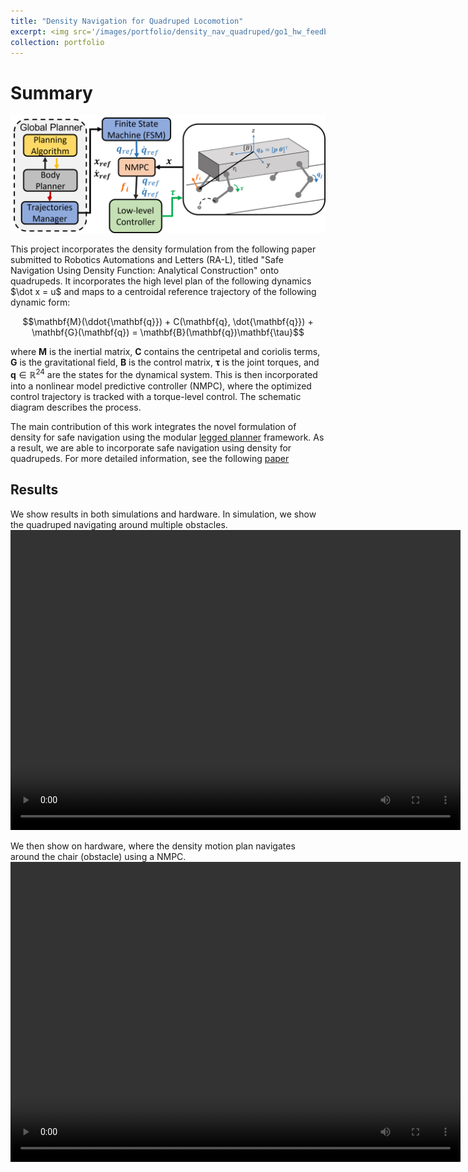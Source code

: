 ```yaml
---
title: "Density Navigation for Quadruped Locomotion"
excerpt: <img src='/images/portfolio/density_nav_quadruped/go1_hw_feedback_density_planner.gif' width='640' height='360' type='video/mp4'/>
collection: portfolio
---
```


# Summary
<p align="center">
  <img src='/images/portfolio/density_nav_quadruped/quad_diagram.png'/>
</p>
This project incorporates the density formulation from the following paper submitted to Robotics Automations and Letters (RA-L), titled "Safe Navigation Using Density Function: Analytical Construction" onto quadrupeds.
It incorporates the high level plan of the following dynamics $\dot x = u$ and maps to a centroidal reference trajectory of the following dynamic form:

```math
\mathbf{M}(\ddot{\mathbf{q}}) + C(\mathbf{q}, \dot{\mathbf{q}}) + \mathbf{G}(\mathbf{q}) = \mathbf{B}(\mathbf{q})\mathbf{\tau}
```

where $\mathbf{M}$ is the inertial matrix, $\mathbf{C}$ contains the centripetal and coriolis terms, $\mathbf{G}$ is the gravitational field, $\mathbf{B}$ is the control matrix, $\mathbf{\tau}$ is the joint torques, and $\mathbf{q} \in \mathbb{R}^{24}$ are the states for the dynamical system. This is then incorporated into a nonlinear model predictive controller (NMPC), where the optimized control trajectory is tracked with a torque-level control. The schematic diagram describes the process.

The main contribution of this work integrates the novel formulation of density for safe navigation using the modular [legged planner](https://github.com/AndrewZheng-1011/legged_planner) framework. As a result, we are able to incorporate safe navigation using density for quadrupeds. For more detailed information, see the following [paper](https://github.com/AndrewZheng-1011/AndrewZheng-1011.github.io/blob/master/docs/Motion_Planning_for_Quadruped_Robots_using_Density_Functions.pdf)

## Results
We show results in both simulations and hardware. In simulation, we show the quadruped navigating around multiple obstacles.
<video width="720" height="480" controls="controls">
    <source src="/images/portfolio/density_nav_quadruped/go1_density_nav_22obs_2x.mp4" type="video/mp4">
</video>

We then show on hardware, where the density motion plan navigates around the chair (obstacle) using a NMPC.
<video width="720" height="480" controls="controls">
    <source src="/images/portfolio/density_nav_quadruped/go1_hw_feedback_density_planner.mp4" type="video/mp4">
</video>
